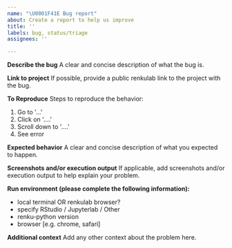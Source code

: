 ```yaml
---
name: "\U0001F41E Bug report"
about: Create a report to help us improve
title: ''
labels: bug, status/triage
assignees: ''

---
```


**Describe the bug**
A clear and concise description of what the bug is.

**Link to project**
If possible, provide a public renkulab link to the project with the bug.

**To Reproduce**
Steps to reproduce the behavior:
1. Go to '...'
2. Click on '....'
3. Scroll down to '....'
4. See error

**Expected behavior**
A clear and concise description of what you expected to happen.

**Screenshots and/or execution output**
If applicable, add screenshots and/or execution output to help explain your problem.

**Run environment (please complete the following information):**
 - local terminal OR renkulab browser?
 - specify RStudio / Jupyterlab / Other
 - renku-python version
 - browser [e.g. chrome, safari]

**Additional context**
Add any other context about the problem here.
